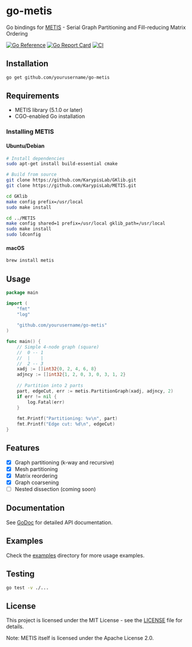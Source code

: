 # go-metis

Go bindings for [METIS](https://github.com/KarypisLab/METIS) - Serial Graph Partitioning and Fill-reducing Matrix Ordering

[![Go Reference](https://pkg.go.dev/badge/github.com/yourusername/go-metis.svg)](https://pkg.go.dev/github.com/yourusername/go-metis)
[![Go Report Card](https://goreportcard.com/badge/github.com/yourusername/go-metis)](https://goreportcard.com/report/github.com/yourusername/go-metis)
[![CI](https://github.com/yourusername/go-metis/actions/workflows/test.yml/badge.svg)](https://github.com/yourusername/go-metis/actions/workflows/test.yml)

## Installation

```bash
go get github.com/yourusername/go-metis
```

## Requirements

- METIS library (5.1.0 or later)
- CGO-enabled Go installation

### Installing METIS

#### Ubuntu/Debian
```bash
# Install dependencies
sudo apt-get install build-essential cmake

# Build from source
git clone https://github.com/KarypisLab/GKlib.git
git clone https://github.com/KarypisLab/METIS.git

cd GKlib
make config prefix=/usr/local
sudo make install

cd ../METIS
make config shared=1 prefix=/usr/local gklib_path=/usr/local
sudo make install
sudo ldconfig
```

#### macOS
```bash
brew install metis
```

## Usage

```go
package main

import (
    "fmt"
    "log"
    
    "github.com/yourusername/go-metis"
)

func main() {
    // Simple 4-node graph (square)
    //  0 -- 1
    //  |    |
    //  2 -- 3
    xadj := []int32{0, 2, 4, 6, 8}
    adjncy := []int32{1, 2, 0, 3, 0, 3, 1, 2}
    
    // Partition into 2 parts
    part, edgeCut, err := metis.PartitionGraph(xadj, adjncy, 2)
    if err != nil {
        log.Fatal(err)
    }
    
    fmt.Printf("Partitioning: %v\n", part)
    fmt.Printf("Edge cut: %d\n", edgeCut)
}
```

## Features

- [x] Graph partitioning (k-way and recursive)
- [x] Mesh partitioning
- [x] Matrix reordering
- [x] Graph coarsening
- [ ] Nested dissection (coming soon)

## Documentation

See [GoDoc](https://pkg.go.dev/github.com/yourusername/go-metis) for detailed API documentation.

## Examples

Check the [examples](examples/) directory for more usage examples.

## Testing

```bash
go test -v ./...
```

## License

This project is licensed under the MIT License - see the [LICENSE](LICENSE) file for details.

Note: METIS itself is licensed under the Apache License 2.0.
